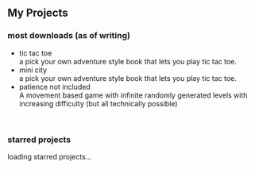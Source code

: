 ## My Projects

<div class="info-box">
<h3>most downloads (as of writing)</h3>
<ul>
<li><a id = "md_files/portfolio/books/tic tac toe.md" class="link" onclick = "window.load_md(this.id);">tic tac toe</a></li>
a pick your own adventure style book that lets you play tic tac toe.
<li><a id = "md_files/portfolio/itch.io/mini city.md" class="link" onclick = "window.load_md(this.id);">mini city</a></li>
a pick your own adventure style book that lets you play tic tac toe. 
<li><a id = "md_files/portfolio/itch.io/patience not included.md" class="link" onclick = "window.load_md(this.id);">patience not included</a></li>
A movement based game with infinite randomly generated levels with increasing difficulty (but all technically possible)
</ul>
</div>
<br>
<div class="info-box">
<h3> starred projects</h3>
loading starred projects...
</div>
<br>

<!-- LAST EDITED 1700298417 LAST EDITED-->